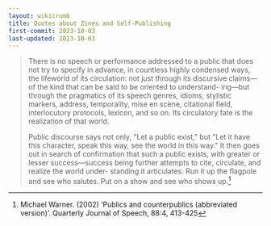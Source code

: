 ```yaml
---
layout: wikicrumb
title: Quotes about Zines and Self-Publishing
first-commit: 2023-10-03
last-updated: 2023-10-03
---
```


> There is no speech or performance addressed to a public that does not try to specify in advance, in countless highly condensed ways, the lifeworld of its circulation: not just through its discursive claims—of the kind that can be said to be oriented to understand- ing—but through the pragmatics of its speech genres, idioms, stylistic markers, address, temporality, mise en scène, citational field, interlocutory protocols, lexicon, and so on. Its circulatory fate is the realization of that world.
>  
> Public discourse says not only, "Let a public exist," but "Let it have this character, speak this way, see the world in this way." It then goes out in search of confirmation that such a public exists, with greater or lesser success—success being further attempts to cite, circulate, and realize the world under- standing it articulates. Run it up the flagpole and see who salutes. Put on a show and see who shows up.[^1]

[^1]:   Michael Warner. (2002) ‘Publics and counterpublics (abbreviated version)’. Quarterly Journal of Speech, 88:4, 413-425
